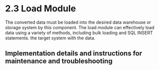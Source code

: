 # 2.3 Load Module

The converted data must be loaded into the desired data warehouse or storage system by this component. The load module
can effectively load data using a variety of methods, including bulk loading and SQL INSERT statements.
the target system with the data.


## Implementation details and instructions for maintenance and troubleshooting